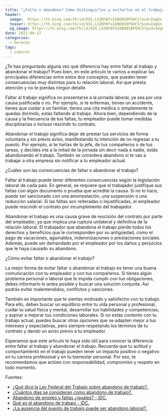 ```yaml
---
title: "¿Falta o abandono? Cómo distinguirlos y evitarlos en el trabajo"
header:
  image:  https://th.bing.com/th/id/OIG.LXZNYWfaIEBO8S8PGHCS?pid=ImgGn
  teaser: https://th.bing.com/th/id/OIG.LXZNYWfaIEBO8S8PGHCS?pid=ImgGn
  og_image: https://th.bing.com/th/id/OIG.LXZNYWfaIEBO8S8PGHCS?pid=ImgGn
date: 2023-09-17
categories:
  - Derecho
tags:
  - Laboral
---
```


¿Te has preguntado alguna vez qué diferencia hay entre faltar al trabajo y abandonar el trabajo? Pues bien, en este artículo te vamos a explicar las principales diferencias entre estos dos conceptos, que pueden tener consecuencias muy distintas para tu relación laboral. Así que presta atención y no te pierdas ningún detalle.

Faltar al trabajo significa no presentarse a la jornada laboral, ya sea por una causa justificada o no. Por ejemplo, si te enfermas, tienes un accidente, tienes que cuidar a un familiar, tienes una cita médica o simplemente te quedas dormido, estás faltando al trabajo. Ahora bien, dependiendo de la causa y la frecuencia de tus faltas, tu empleador puede tomar medidas disciplinarias o incluso rescindir tu contrato.

Abandonar el trabajo significa dejar de prestar tus servicios de forma voluntaria y sin previo aviso, manifestando tu intención de no regresar a tu puesto. Por ejemplo, si te hartas de tu jefe, de tus compañeros o de tus tareas, y decides irte a la mitad de la jornada sin decir nada a nadie, estás abandonando el trabajo. También se considera abandono si te vas a trabajar a otra empresa sin notificar a tu empleador actual.

¿Cuáles son las consecuencias de faltar o abandonar el trabajo?

Faltar al trabajo puede tener diferentes consecuencias según la legislación laboral de cada país. En general, se requiere que el trabajador justifique sus faltas con algún documento o prueba que acredite la causa. Si no lo hace, puede ser sancionado con una amonestación, una suspensión o una reducción salarial. Si las faltas son reiteradas o injustificadas, el empleador puede rescindir el contrato por incumplimiento del trabajador.

Abandonar el trabajo es una causa grave de rescisión del contrato por parte del empleador, ya que implica una ruptura unilateral y definitiva de la relación laboral. El trabajador que abandona el trabajo pierde todos los derechos y beneficios que le corresponden por su antigüedad, como el pago de vacaciones, aguinaldos, indemnizaciones o prestaciones sociales. Además, puede ser demandado por el empleador por los daños y perjuicios que le haya causado su abandono.

¿Cómo evitar faltar o abandonar el trabajo?

La mejor forma de evitar faltar o abandonar el trabajo es tener una buena comunicación con tu empleador y con tus compañeros. Si tienes algún problema personal o laboral que te impida cumplir con tus obligaciones, debes informarlo lo antes posible y buscar una solución conjunta. Así podrás evitar malentendidos, conflictos y sanciones.

También es importante que te sientas motivado y satisfecho con tu trabajo. Para ello, debes buscar un equilibrio entre tu vida personal y profesional, cuidar tu salud física y mental, desarrollar tus habilidades y competencias, y aspirar a mejorar tus condiciones laborales. Si no estás contento con tu trabajo actual, puedes buscar otras opciones que se adapten mejor a tus intereses y expectativas, pero siempre respetando los términos de tu contrato y dando un aviso previo a tu empleador.

Esperamos que este artículo te haya sido útil para conocer la diferencia entre faltar al trabajo y abandonar el trabajo. Recuerda que tu actitud y comportamiento en el trabajo pueden tener un impacto positivo o negativo en tu carrera profesional y en tu bienestar personal. Por eso, te recomendamos que actúes con responsabilidad, compromiso y respeto en todo momento.

Fuentes:

- [¿Qué dice la Ley Federal del Trabajo sobre abandono de trabajo?. ](https://www.jobatus.mx/noticias/que-dice-la-ley-federal-del-trabajo-sobre-abandono-de-trabajo)
- [¿Cuántos días se consideran como abandono de trabajo?. ](https://www.mitrabajo.news/reclutadores/Cuantos-dias-se-consideran-como-abandono-de-trabajo-20220314-0007.html)
- [Abandono de empleo y faltas ¿iguales? - IDC. ](https://idconline.mx/laboral/2011/08/01/abandono-de-empleo-y-faltas-iguales)
- [Qué es el abandono de trabajo - IDC. ](https://idconline.mx/laboral/2017/08/29/que-distingue-al-abandono-de-trabajo)
- [¿La ausencia del puesto de trabajo puede ser abandono laboral?. ](https://peydro4.es/abandono-laboral)